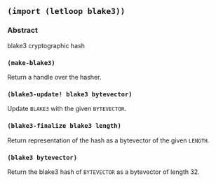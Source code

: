 ## `(import (letloop blake3))`

### Abstract

blake3 cryptographic hash

### `(make-blake3)`

Return a handle over the hasher.

### `(blake3-update! blake3 bytevector)`

Update `BLAKE3` with the given `BYTEVECTOR`.

### `(blake3-finalize blake3 length)`

Return representation of the hash as a bytevector of the given
`LENGTH`.

### `(blake3 bytevector)`

Return the blake3 hash of `BYTEVECTOR` as a bytevector of length 32.
